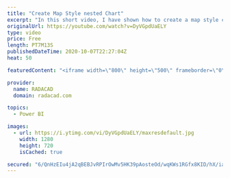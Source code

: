 ```yaml
---
title: "Create Map Style nested Chart"
excerpt: "In this short video, I have shown how to create a map style chart with a bar chart or packed scatter chart  or using images"
originalUrl: https://youtube.com/watch?v=DyVGpdUaELY
type: video
price: Free
length: PT7M13S
publishedDateTime: 2020-10-07T22:27:04Z
heat: 50

featuredContent: "<iframe width=\"800\" height=\"500\" frameborder=\"0\" src=\"https://www.youtube.com/embed/DyVGpdUaELY\" allow=\"accelerometer; autoplay; encrypted-media; gyroscope; picture-in-picture\" allowfullscreen></iframe>"

provider:
  name: RADACAD
  domain: radacad.com

topics:
  - Power BI

images:
  - url: https://i.ytimg.com/vi/DyVGpdUaELY/maxresdefault.jpg
    width: 1280
    height: 720
    isCached: true

secured: "6/QnHzEIu4jA2qBEBJvRPIrOwMv5HK39pAosteOd/wqKWs1RGfx8KID/hX/iaTWyRop4GVEZ/YzTTUSXjQgl0/Vvu3qXehk/9CafvL52gU3zL8wFK/7XR5m4Jvz7zn6g5iuKnXCCZvvZX5VgLcKU/Eok0mxZgdgURLERZ0EhqA7nVb2I169xeH+fwmAsPRUNocByCIpazssjxdMg5sceFO4w2IZkcZUaMbCkSeqdzaKkQjkZjRNDYV+W9u4DifMEtWd89uIcTRP/IWbFWTPW5zgkuB61+3jdDH8OiZDBcazYC5jfVz/cL/sjX7IFyAE8LDYLYHSN3Of9pT/jI8BYIzeJhEZOgohQosZ0opUFPCKe/2Rew9BPJr/XOgg107zXMBc7BarQ0hi8j3qMTZy1nzX+CBppB9FOB5w10RJhfYg=;l1fHKQyl9ht2nM75P9obkQ=="
---
```


